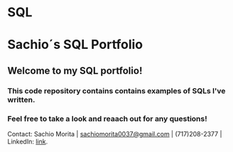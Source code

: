 # SQL
# Sachio´s SQL Portfolio

## Welcome to my SQL portfolio! 
### This code repository contains contains examples of SQLs I've written. 
### Feel free to take a look and reaach out for any questions! 

Contact:
Sachio Morita | 
sachiomorita0037@gmail.com | 
(717)208-2377 | 
LinkedIn: [link](https://www.linkedin.com/in/sachiomorita/). 
